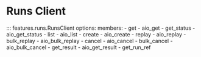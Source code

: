 # Runs Client

::: features.runs.RunsClient
    options:
      members:
        - get
        - aio_get
        - get_status
        - aio_get_status
        - list
        - aio_list
        - create
        - aio_create
        - replay
        - aio_replay
        - bulk_replay
        - aio_bulk_replay
        - cancel
        - aio_cancel
        - bulk_cancel
        - aio_bulk_cancel
        - get_result
        - aio_get_result
        - get_run_ref
